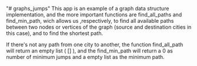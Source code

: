 "# graphs_jumps" 
This app is an example of a graph data structure implementation, and the more important functions are find_all_paths and find_min_path, wich allows us ,respectively, to find all available paths between two nodes or vertices of the graph (source and destination cities in this case), and to find the shortest path.

If there's not any path from one city to another, the function find_all_path will return an empty list ( [] ), and the find_min_path will return a 0 as number of minimum jumps and a empty list as the minimum path.
